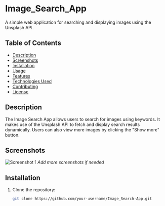 # Image_Search_App


A simple web application for searching and displaying images using the Unsplash API.

## Table of Contents
- [Description](#description)
- [Screenshots](#screenshots)
- [Installation](#installation)
- [Usage](#usage)
- [Features](#features)
- [Technologies Used](#technologies-used)
- [Contributing](#contributing)
- [License](#license)

## Description

The Image Search App allows users to search for images using keywords. It makes use of the Unsplash API to fetch and display search results dynamically. Users can also view more images by clicking the "Show more" button.

## Screenshots

![Screenshot 1](screenshot1.png)
*Add more screenshots if needed*

## Installation

1. Clone the repository:
   ```bash
   git clone https://github.com/your-username/Image_Search-App.git
